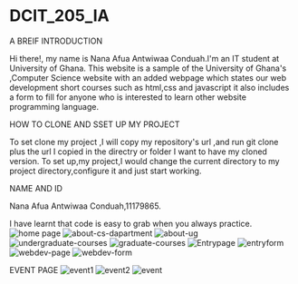 # DCIT_205_IA
A BREIF INTRODUCTION
 
Hi there!, my name is Nana Afua Antwiwaa Conduah.I'm an IT student at University of Ghana.
This website is a sample of the University of Ghana's ,Computer Science website with an added webpage which states our  web development short courses such as html,css and javascript it also includes a form to fill for anyone who is interested to learn other website programming language.
 
 HOW TO CLONE AND SSET UP MY PROJECT

To set clone my project ,I will copy my repository's url ,and run git clone plus the url I copied in the directry or folder I want to have my cloned version.
To set up,my project,I would change the current directory to my project directory,configure it and just start working.

NAME AND ID

Nana Afua Antwiwaa Conduah,11179865.



I have learnt that code is easy to grab when you always practice.
  ![home page](https://github.com/Antwiwaa-tech/11179865_DCIT205/assets/143754295/73bcf852-1919-4875-a657-7fd618ec8a72)
![about-cs-dapartment](https://github.com/Antwiwaa-tech/11179865_DCIT205/assets/143754295/c3dc7959-e3a7-4058-b6c6-3feb20801a8f)
![about-ug](https://github.com/Antwiwaa-tech/11179865_DCIT205/assets/143754295/53e39a6a-7689-400c-8f9c-a6c4b797c974)
![undergraduate-courses](https://github.com/Antwiwaa-tech/11179865_DCIT205/assets/143754295/d874f079-6ad7-48f1-9873-fa2b096183ed)
![graduate-courses](https://github.com/Antwiwaa-tech/11179865_DCIT205/assets/143754295/290cf531-0e9b-4a38-a41d-4ecd550ec77b)
![Entrypage](https://github.com/Antwiwaa-tech/11179865_DCIT205/assets/143754295/ac9689a6-c06c-4f6b-8df2-4308778811cc)
![entryform](https://github.com/Antwiwaa-tech/11179865_DCIT205/assets/143754295/ea4d452d-51a6-49eb-8a27-a38cd7fad7f5)
![webdev-page](https://github.com/Antwiwaa-tech/11179865_DCIT205/assets/143754295/2a8bc863-8ede-4341-8eeb-c4b1cd1fb54b)
![webdev-form](https://github.com/Antwiwaa-tech/11179865_DCIT205/assets/143754295/5ee18529-8dab-49d0-b40d-fa9f1b954302)

EVENT PAGE
![event1](https://github.com/Antwiwaa-tech/11179865_DCIT205/assets/143754295/cad25c46-8179-492f-ad61-f7c5002af8b1)
![event2](https://github.com/Antwiwaa-tech/11179865_DCIT205/assets/143754295/04bce055-301d-4c03-a6cd-9825dcde21aa)
![event](https://github.com/Antwiwaa-tech/11179865_DCIT205/assets/143754295/784bc785-a306-432a-8e7c-d3897b039500)